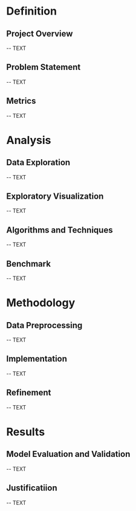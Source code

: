 # Definition

## Project Overview

<!--
Student provides a high-level overview of the project in layman’s terms. Background information such as the problem domain, the project origin, and related data sets or input data is given.
-->

-- TEXT

## Problem Statement

<!--
The problem which needs to be solved is clearly defined. A strategy for solving the problem, including discussion of the expected solution, has been made.
-->

-- TEXT

<!--
According to the project definition provided by Udacity: the basic task is to use the data to identify which groups of people are most responsive to each type of offer, and how best to present each type of offer.
-->

## Metrics

<!--
Metrics used to measure the performance of a model or result are clearly defined. Metrics are justified based on the characteristics of the problem.
-->

-- TEXT

# Analysis

## Data Exploration

<!--
If a dataset is present, features and calculated statistics relevant to the problem have been reported and discussed, along with a sampling of the data. In lieu of a dataset, a thorough description of the input space or input data has been made. Abnormalities or characteristics of the data or input that need to be addressed have been identified.
-->

-- TEXT

## Exploratory Visualization

<!--
A visualization has been provided that summarizes or extracts a relevant characteristic or feature about the dataset or input data with thorough discussion. Visual cues are clearly defined.
-->

-- TEXT

## Algorithms and Techniques

<!--
Algorithms and techniques used in the project are thoroughly discussed and properly justified based on the characteristics of the problem.
-->

-- TEXT

## Benchmark

<!--
Student clearly defines a benchmark result or threshold for comparing performances of solutions obtained.
-->

-- TEXT

# Methodology

## Data Preprocessing

<!--
All preprocessing steps have been clearly documented. Abnormalities or characteristics of the data or input that needed to be addressed have been corrected. If no data preprocessing is necessary, it has been clearly justified.
-->

-- TEXT

## Implementation

<!--
The process for which metrics, algorithms, and techniques were implemented with the given datasets or input data has been thoroughly documented. Complications that occurred during the coding process are discussed.
-->

-- TEXT

## Refinement

<!--
The process of improving upon the algorithms and techniques used is clearly documented. Both the initial and final solutions are reported, along with intermediate solutions, if necessary.
-->

-- TEXT

# Results

## Model Evaluation and Validation

<!--
The final model’s qualities—such as parameters—are evaluated in detail. Some type of analysis is used to validate the robustness of the model’s solution.
-->

-- TEXT

## Justificatiion

<!--
The final results are compared to the benchmark result or threshold with some type of statistical analysis. Justification is made as to whether the final model and solution is significant enough to have adequately solved the problem.
-->

-- TEXT